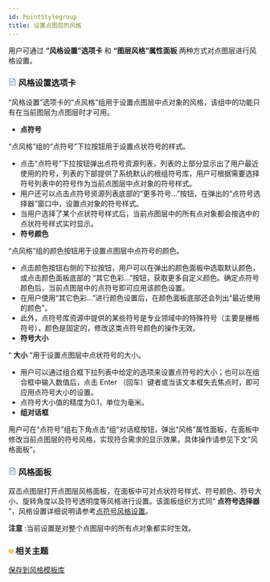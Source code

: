 ```yaml
---
id: PointStylegroup
title: 设置点图层的风格
---
```

用户可通过 **“风格设置”选项卡** 和 **“图层风格”属性面板** 两种方式对点图层进行风格设置。

### ![](../../img/read.gif) 风格设置选项卡

“风格设置”选项卡的“点风格”组用于设置点图层中点对象的风格，该组中的功能只有在当前图层为点图层时才可用。

* **点符号**

“点风格”组的“点符号”下拉按钮用于设置点状符号的样式。

* 点击“点符号”下拉按钮弹出点符号资源列表，列表的上部分显示出了用户最近使用的符号，列表的下部提供了系统默认的根组符号库，用户可根据需要选择符号列表中的符号作为当前点图层中点对象的符号样式。
* 用户还可以点击点符号资源列表底部的“更多符号...”按钮，在弹出的“点符号选择器”窗口中，设置点对象的符号样式。
* 当用户选择了某个点状符号样式后，当前点图层中的所有点对象都会按选中的点状符号样式实时显示。
* **符号颜色**

“点风格”组的颜色按钮用于设置点图层中点符号的颜色。

* 点击颜色按钮右侧的下拉按钮，用户可以在弹出的颜色面板中选取默认颜色，或点击颜色面板底部的 “其它色彩...”按钮，获取更多自定义颜色。确定点符号颜色后，当前点图层中的点符号即可应用该颜色设置。
* 在用户使用“其它色彩...”进行颜色设置后，在颜色面板底部还会列出“最近使用的颜色”。
* 此外，点符号库资源中提供的某些符号是专业领域中的特殊符号（主要是栅格符号），颜色是固定的，修改这类点符号颜色的操作无效。
* **符号大小**

“ **大小** ”用于设置点图层中点状符号的大小。

* 用户可以通过组合框下拉列表中给定的选项来设置点符号的大小；也可以在组合框中输入数值后，点击 Enter （回车）键者或当该文本框失去焦点时，即可应用点符号大小的设置。
* 点符号大小值的精度为0.1，单位为毫米。
* **组对话框**

用户可在“点符号”组右下角点击“组”对话框按钮，弹出“风格”属性面板，在面板中修改当前点图层的符号风格，实现符合需求的显示效果。具体操作请参见下文“风格面板”。

### ![](../../img/read.gif) 风格面板

双击点图层打开点图层风格面板，在面板中可对点状符号样式、符号颜色、符号大小、旋转角度以及符号透明度等风格进行设置。该面板组织方式同“ **点符号选择器**
”，风格设置详细说明请参考[点符号风格设置](PointSymStyle)。

**注意** :当前设置是对整个点图层中的所有点对象都实时生效。

### ![](../../img/seealso.png)相关主题

[保存到风格模板库](DTv2_SaveStyleTempl)

